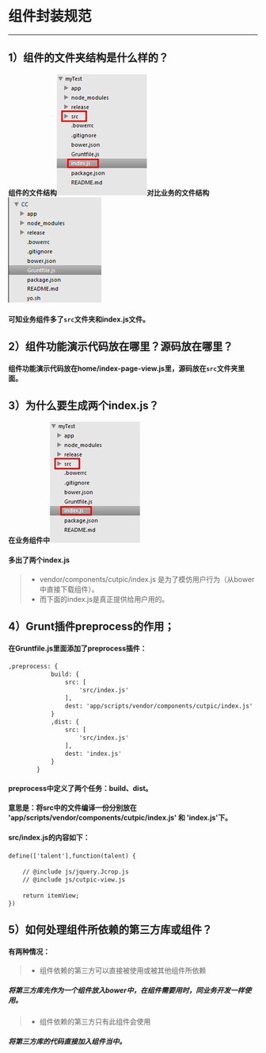 # 组件封装规范

------

## 1）组件的文件夹结构是什么样的？
#### 组件的文件结构![image](images/moduletree.png)对比业务的文件结构![image](images/businesstree.png)

#### 可知业务组件多了` src `文件夹和index.js文件。


## 2）组件功能演示代码放在哪里？源码放在哪里？
#### 组件功能演示代码放在home/index-page-view.js里，源码放在`src`文件夹里面。


## 3）为什么要生成两个index.js？
#### 在业务组件中![image](images/moduletree.png)
#### 多出了两个index.js 
 > * vendor/components/cutpic/index.js 是为了模仿用户行为（从bower中直接下载组件）。
 > * 而下面的index.js是真正提供给用户用的。


## 4）Grunt插件preprocess的作用；
#### 在Gruntfile.js里面添加了preprocess插件：
````
,preprocess: {
			build: {
				src: [
					'src/index.js'
				],
				dest: 'app/scripts/vendor/components/cutpic/index.js'
			}
			,dist: {
				src: [
					'src/index.js'
				],
				dest: 'index.js'
			}
		}

````

#### preprocess中定义了两个任务：build、dist。
#### 意思是：将src中的文件编译一份分别放在 'app/scripts/vendor/components/cutpic/index.js' 和 'index.js'下。
#### src/index.js的内容如下：
````
define(['talent'],function(talent) {
	
	// @include js/jquery.Jcrop.js
	// @include js/cutpic-view.js

	return itemView;
})

````

## 5）如何处理组件所依赖的第三方库或组件？
#### 有两种情况：
 > * 组件依赖的第三方可以直接被使用或被其他组件所依赖
##### 将第三方库先作为一个组件放入bower中，在组件需要用时，同业务开发一样使用。

 > * 组件依赖的第三方只有此组件会使用
##### 将第三方库的代码直接加入组件当中。

